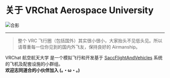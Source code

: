 # 关于 VRChat Aerospace University
![合影](/vau/01.webp)

---
> 整个 VRC 飞行圈（包括国外）其实很小很小，大家抬头不见低头见。所以请尊重每一位你见到的国内外飞友，保持良好的 Airmanship。

VRChat 航空航天大学 是一个模拟飞行和开发基于 [SaccFlightAndVehicles](https://github.com/Sacchan-VRC/SaccFlightAndVehicles) 系统的飞机及配套设施的小群组。  
**欢迎志同道合的小伙伴加入 (。・ω・。)**